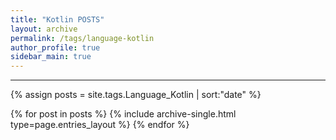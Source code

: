 ```yaml
---
title: "Kotlin POSTS"
layout: archive
permalink: /tags/language-kotlin
author_profile: true
sidebar_main: true
---
```


---

{% assign posts = site.tags.Language_Kotlin | sort:"date" %}

{% for post in posts %}
  {% include archive-single.html type=page.entries_layout %}
{% endfor %}
